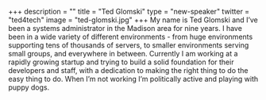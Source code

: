 +++
description = ""
title = "Ted Glomski"
type = "new-speaker"
twitter = "ted4tech"
image = "ted-glomski.jpg"
+++
My name is Ted Glomski and I’ve been a systems administrator in the Madison area for nine years. I have been in a wide variety of different environments - from huge environments supporting tens of thousands of servers, to smaller environments serving small groups, and everywhere in between. Currently I am working at a rapidly growing startup and trying to build a solid foundation for their developers and staff, with a dedication to making the right thing to do the easy thing to do. When I’m not working I’m politically active and playing with puppy dogs.